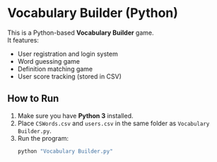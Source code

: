 # Vocabulary Builder (Python)

This is a Python-based **Vocabulary Builder** game.  
It features:
- User registration and login system
- Word guessing game
- Definition matching game
- User score tracking (stored in CSV)

## How to Run
1. Make sure you have **Python 3** installed.
2. Place `CSWords.csv` and `users.csv` in the same folder as `Vocabulary Builder.py`.
3. Run the program:
   ```bash
   python "Vocabulary Builder.py"
